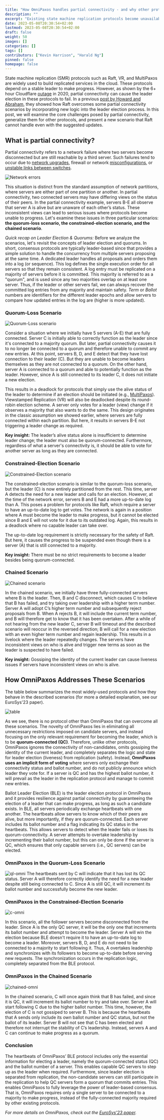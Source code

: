 ```yaml
---
title: "How OmniPaxos handles partial connectivity - and why other protocols can’t"
description: ""
excerpt: "Existing state machine replication protocols become unavailable with partial connectivity. OmniPaxos solves the problem by distilling a minimal set of requirements for becoming the leader which separates liveness and safety logic and adds the novel concept of quorum-connectivity to leader election."
date: 2023-05-08T20:30:54+02:00
lastmod: 2023-05-08T20:30:54+02:00
draft: false
weight: 50
images: []
categories: []
tags: []
contributors: ["Kevin Harrison", "Harald Ng"]
pinned: false
homepage: false
---
```


State machine replication (SMR) protocols such as Raft, VR, and MultiPaxos are widely used to build replicated services in the cloud. These protocols depend on a stable leader to make progress. However, as shown by the 6+ hour Cloudflare [outage](https://blog.cloudflare.com/a-byzantine-failure-in-the-real-world/) in 2020, partial connectivity can cause the leader election in these protocols to fail. In a previous [post by Howard and Abraham](https://decentralizedthoughts.github.io/2020-12-12-raft-liveness-full-omission/), they showed how Raft overcomes some partial connectivity scenarios by incorporating new logic into the leader election process. In this post, we will examine the core challenges posed by partial connectivity, generalize them for other protocols, and present a new scenario that Raft cannot handle even with the suggested updates.

## What is partial connectivity?

Partial connectivity refers to a network failure where two servers become disconnected but are still reachable by a third server. Such failures tend to occur due to [network upgrades](https://github.com/elastic/elasticsearch/issues/9495), firewall or network [misconfigurations](https://github.com/elastic/elasticsearch/issues/6105), or [unstable links between switches](https://issues.apache.org/jira/browse/MAPREDUCE-1800).

![Network errors](images/partition.png)

This situation is distinct from the standard assumption of network partitions, where servers are either part of one partition or another. In partial connectivity, two connected servers may have differing views on the status of their peers. In the partial connectivity example, servers B-E all observe that server A is alive but are unaware of each other’s status. These inconsistent views can lead to serious issues where protocols become unable to progress. Let's examine these issues in three particular scenarios: **the quorum-loss scenario, the constrained-election scenario, and the chained scenario**.

*Quick recap on Leader Election & Quorums:* Before we analyze the scenarios, let's revisit the concepts of leader election and quorums. In short, consensus protocols are typically leader-based since that provides a simple solution to handle the concurrency from multiple servers proposing at the same time. A dedicated leader handles all proposals and orders them into a log (or sequence). This log defines the single execution order for all servers so that they remain consistent. A log entry must be replicated on a majority of servers before it is committed. This majority is referred to as a "quorum", and is used since any two majorities overlap on at least one server. Thus, if the leader or other servers fail, we can always recover the committed log entries from any majority and maintain safety. *Term* or *Ballot* numbers are identifiers for the different leader epochs and allow servers to compare how updated entries in the log are (higher is more updated).

### Quorum-Loss Scenario

![Quorum-Loss scenario](images/quorum-loss.png)

Consider a situation where we initially have 5 servers (A-E) that are fully connected. Server C is initially able to correctly function as the leader since it's connected to a majority quorum. But later, partial connectivity causes it to no longer be connected to a quorum and therefore unable to commit any new entries. At this point, servers B, D, and E detect that they have lost connection to their leader (C). But they are unable to become leaders themselves as they are not connected to a quorum. On the other hand, server A is connected to a quorum and able to potentially function as the leader. However, since A is still connected to its leader C, it does not initiate a new election.

This results in a deadlock for protocols that simply use the alive status of the leader to determine if an election should be initiated (e.g., [MultiPaxos](https://www.cs.cornell.edu/courses/cs7412/2011sp/paxos.pdf)). Viewstamped Replication (VR) will also be deadlocked despite its round-robin election scheme. A server only votes for a leader (view) change if it observes a majority that also wants to do the same. This design originates in the classic assumption we showed earlier, where servers are fully connected within each partition. But here, it results in servers B-E not triggering a leader change as required.

**Key insight:** The leader’s alive status alone is insufficient to determine leader change; the leader must also be quorum-connected. Furthermore, regardless of what a server's connectivity is, it should be able to vote for another server as long as they are connected.

### Constrained-Election Scenario

![Constrained-Election scenario](images/constrained.png)

The constrained-election scenario is similar to the quorum-loss scenario, but the leader (C) is now entirely partitioned from the rest. This time, server A detects the need for a new leader and calls for an election. However, at the time of the network error, servers B and E had a more up-to-date log than A. This poses a problem for protocols like Raft, which require a server to have an up-to-date log to get votes. The network is again in a position where A must become the leader to make progress, but it cannot be elected since B and E will not vote for it due to its outdated log. Again, this results in a deadlock where no capable leader can take over.

The up-to-date log requirement is strictly necessary for the safety of Raft. But here, it causes the progress to be suspended even though there is a server (A) that is still connected to a majority.

**Key insight:** There must be no strict requirements to become a leader besides being quorum-connected.

### Chained Scenario

![Chained scenario](images/chained.png)

In the chained scenario, we initially have three fully-connected servers where B is the leader. Then, B and C disconnect, which causes C to believe that B has failed, and try taking over leadership with a higher term number. Server A will adopt C’s higher term number and subsequently reject proposals from B. When A rejects B, it will include the current term number, and B will therefore get to know that it has been overtaken. After a while of not hearing from the new leader C, server B will timeout and the described scenario will reoccur in the reversed direction; B will call for a new election with an even higher term number and regain leadership. This results in a livelock where the leader repeatedly changes. The servers have inconsistent views on who is alive and trigger new terms as soon as the leader is suspected to have failed.

**Key insight:** Gossiping the identity of the current leader can cause liveness issues if servers have inconsistent views on who is alive.

## How OmniPaxos Addresses These Scenarios
The table below summarizes the most widely-used protocols and how they behave in the described scenarios (for more a detailed explanation, see our EuroSys'23 paper).

![table](images/table.png)

As we see, there is no protocol other than OmniPaxos that can overcome all these scenarios. The novelty of OmniPaxos lies in eliminating all unnecessary restrictions imposed on candidate servers, and instead focusing on the only relevant requirement for becoming the leader, which is to be **quorum-connected (QC)**. Therefore, unlike other protocols, OmniPaxos ignores the connectivity of non-candidates, omits gossiping the identity of the current leader, and completely separates the logic and state for leader election (liveness) from replication (safety). Instead, **OmniPaxos uses an implicit form of voting** where servers only exchange their connectivity status and ballot number, and do not publicly announce which leader they vote for. If a server is QC and has the highest ballot number, it will prevail as the leader in the replication protocol and manage to commit new entries.

Ballot Leader Election (BLE) is the leader election protocol in OmniPaxos and it provides resilience against partial connectivity by guaranteeing the election of a leader that can make progress, as long as such a candidate exists. In BLE, all servers periodically exchange heartbeats with one another. The heartbeats allow servers to know which of their peers are alive, but more importantly, if they are quorum-connected. Each server includes its ballot number and a flag indicating its QC status in the heartbeats. This allows servers to detect when the leader fails or loses its quorum-connectivity. A server attempts to overtake leadership by incrementing their ballot number, but this can only be done if the server is QC, which ensures that only capable servers (i.e., QC servers) can be elected.

### OmniPaxos in the Quorum-Loss Scenario

![ql-omni](images/omni-quorum.png)
The heartbeats sent by C will indicate that it has lost its QC status. Server A will therefore correctly identify the need for a new leader despite still being connected to C. Since A is still QC, it will increment its ballot number and successfully become the new leader.

### OmniPaxos in the Constrained-Election Scenario

![c-omni](images/omni-constrained.png)

In this scenario, all the follower servers become disconnected from the leader. Since A is the only QC server, it will be the only one that increments its ballot number and attempt to become the leader. Server A will win the election because BLE doesn't require it to have an up-to-date log to become a leader. Moreover, servers B, D, and E do not need to be connected to a majority to start following it. Thus, A overtakes leadership and synchronizes with its followers to become up-to-date before serving new requests. The synchronization occurs in the replication logic, completely separated from the BLE protocol.

### OmniPaxos in the Chained Scenario

![chained-omni](images/omni-chained.png)

In the chained scenario, C will once again think that B has failed, and since it is QC, it will increment its ballot number to try and take over. Server A will start following C due to the higher ballot number. This time, however, the election of C is not gossiped to server B. This is because the heartbeats that A sends only include its own ballot number and QC status, but not the ballot of its leader. Server B will not see that C has been elected and therefore not interrupt the stability of C’s leadership. Instead, servers A and C can continue to make progress as a quorum.

### Conclusion

The heartbeats of OmniPaxos’ BLE protocol includes only the essential information for electing a leader, namely the quorum-connected status (QC) and the ballot number of a server. This enables capable QC servers to step up as the leader when required. Furthermore, since leader election is separated from replication, the non-candidate servers can still participate in the replication to help QC servers form a quorum that commits entries. This enables OmniPaxos to fully leverage the power of leader-based consensus. That is, OmniPaxos requires only a single server to be connected to a majority to make progress, instead of the fully-connected majority required by other existing protocols.

*For more details on OmniPaxos, check out the [EuroSys'23 paper](https://dl.acm.org/doi/pdf/10.1145/3552326.3587441).*
